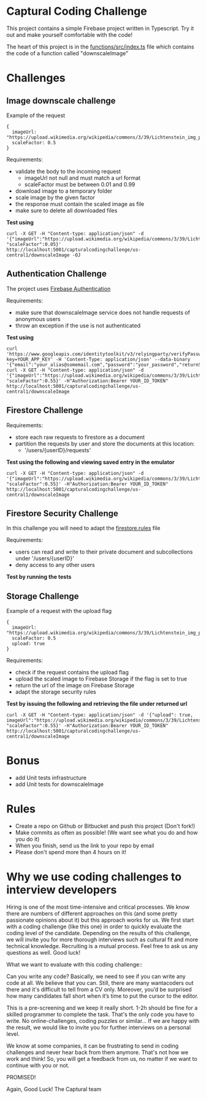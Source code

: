 # Captural Coding Challenge

This project contains a simple Firebase project written in Typescript. Try it out and make yourself comfortable with the code!

The heart of this project is in the [functions/src/index.ts](./functions/src/index.ts) file which contains the code of a function called "downscaleImage"

# Challenges

## Image downscale challenge

Example of the request
```
{
  imageUrl: "https://upload.wikimedia.org/wikipedia/commons/3/39/Lichtenstein_img_processing_test.png",
  scaleFactor: 0.5
}
```

Requirements:

- validate the body to the incoming request
  - imageUrl not null and must match a url format
  - scaleFactor must be between 0.01 and 0.99
- download image to a temporary folder
- scale image by the given factor
- the response must contain the scaled image as file
- make sure to delete all downloaded files

**Test using**
```
curl -X GET -H "Content-type: application/json" -d '{"imageUrl":"https://upload.wikimedia.org/wikipedia/commons/3/39/Lichtenstein_img_processing_test.png", "scaleFactor":0.05}'  http://localhost:5001/capturalcodingchallenge/us-central1/downscaleImage -OJ
```
## Authentication Challenge
The project uses [Firebase Authentication](https://firebase.google.com/docs/auth)

Requirements:

* make sure that downscaleImage service does not handle requests of anonymous users
* throw an exception if the use is not authenticated

**Test using**
```
curl 'https://www.googleapis.com/identitytoolkit/v3/relyingparty/verifyPassword?key=YOUR_APP_KEY' -H 'Content-Type: application/json' --data-binary '{"email":"your_alias@somemail.com","password":"your_password","returnSecureToken":true}'
curl -X GET -H "Content-type: application/json" -d '{"imageUrl":"https://upload.wikimedia.org/wikipedia/commons/3/39/Lichtenstein_img_processing_test.png", "scaleFactor":0.55}' -H"Authorization:Bearer YOUR_ID_TOKEN" http://localhost:5001/capturalcodingchallenge/us-central1/downscaleImage
```
## Firestore Challenge

Requirements:

* store each raw requests to firestore as a document
* partition the requests by user and store the documents at this location:
  * '/users/{userID}/requests'

**Test using the following and viewing saved entry in the emulator**
```
curl -X GET -H "Content-type: application/json" -d '{"imageUrl":"https://upload.wikimedia.org/wikipedia/commons/3/39/Lichtenstein_img_processing_test.png", "scaleFactor":0.55}' -H"Authorization:Bearer YOUR_ID_TOKEN" http://localhost:5001/capturalcodingchallenge/us-central1/downscaleImage
```

## Firestore Security Challenge
In this challenge you will need to adapt the [firestore.rules](./firestore.rules) file

Requirements:

* users can read and write to their private document and subcollections under '/users/{userID}'
* deny access to any other users

**Test by running the tests**

## Storage Challenge

Example of a request with the upload flag
```
{
  imageUrl: "https://upload.wikimedia.org/wikipedia/commons/3/39/Lichtenstein_img_processing_test.png",
  scaleFactor: 0.5
  upload: true
}
```

Requirements:

* check if the request contains the upload flag
* upload the scaled image to Firebase Storage if the flag is set to true
* return the url of the image on Firebase Storage
* adapt the storage security rules

**Test by issuing the following and retrieving the file under returned url**
```
curl -X GET -H "Content-type: application/json" -d '{"upload": true, imageUrl":"https://upload.wikimedia.org/wikipedia/commons/3/39/Lichtenstein_img_processing_test.png", "scaleFactor":0.55}' -H"Authorization:Bearer YOUR_ID_TOKEN" http://localhost:5001/capturalcodingchallenge/us-central1/downscaleImage
```

# Bonus
* add Unit tests infrastructure
* add Unit tests for downscaleImage

# Rules
* Create a repo on Github or Bitbucket and push this project (Don't fork!)
* Make commits as often as possible! (We want see what you do and how you do it)
* When you finish, send us the link to your repo by email
* Please don't spend more than 4 hours on it!


# Why we use coding challenges to interview developers
Hiring is one of the most time-intensive and critical processes. We know there are numbers of different approaches on this (and some pretty passionate opinions about it) but this approach works for us. We first start with a coding challenge (like this one) in order to quickly evaluate the coding level of the candidate. Depending on the results of this challenge, we will invite you for more thorough interviews such as cultural fit and more technical knowledge. Recruiting is a mutual process. Feel free to ask us any questions as well. Good luck!

What we want to evaluate with this coding challenge::

Can you write any code? Basically, we need to see if you can write any code at all. We believe that you can. Still, there are many wantacoders out there and it's difficult to tell from a CV only. Moreover, you’d be surprised how many candidates fall short when it’s time to put the cursor to the editor.

This is a pre-screening and we keep it really short. 1-2h should be fine for a skilled programmer to complete the task. That's the only code you have to write. No online-challenges, coding puzzles or similar... If we are happy with the result, we would like to invite you for further interviews on a personal level.

We know at some companies, it can be frustrating to send in coding challenges and never hear back from them anymore. That's not how we work and think! So, you will get a feedback from us, no matter if we want to continue with you or not.

PROMISED!

Again, Good Luck! The Captural team
